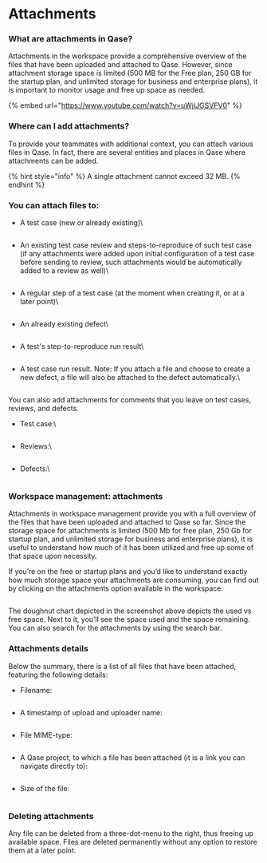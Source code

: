 # Attachments

### What are attachments in Qase?

Attachments in the workspace provide a comprehensive overview of the files that have been uploaded and attached to Qase. However, since attachment storage space is limited (500 MB for the Free plan, 250 GB for the startup plan, and unlimited storage for business and enterprise plans), it is important to monitor usage and free up space as needed.



{% embed url="https://www.youtube.com/watch?v=uWjiJGSVFV0" %}

### Where can I add attachments?

To provide your teammates with additional context, you can attach various files in Qase. In fact, there are several entities and places in Qase where attachments can be added.

{% hint style="info" %}
A single attachment cannot exceed 32 MB.
{% endhint %}

### You can attach files to:

*   A test case (new or already existing)\


    <figure><img src="https://qase.intercom-attachments-7.com/i/o/597221322/aa4bf134670e50094de6fe87/EAjdTnJ758eoz4433Iwh2iStVZ-r1xAGx58m1jZif0xKczarB_FUkTgtbDJqf286NLY-dvy5DUKUkZOYBi26FSi7l8U6TO3c3NKNxSqI6LN_ZdThtTNSX19ECWFKkHpoUZeqU5L3aa-AOTVBWmiKEtAj7F45bBpY5d7tbm6jd12loOc6Nm-ckvpgdQ" alt=""><figcaption></figcaption></figure>
*   An existing test case review and steps-to-reproduce of such test case (if any attachments were added upon initial configuration of a test case before sending to review, such attachments would be automatically added to a review as well)\


    <figure><img src="https://qase.intercom-attachments-7.com/i/o/597221332/e6e0ccfb5f72c7bc491de4f1/80OZdP0NGk-KVEwyX7uzK2mFcBWatXt5_1sVlpUHl1yGPe3CK3HU2Hb1XPLlZolRXUV6Er6lKm9UL2Iu56-TS506_pSPFiFMEp3otnI9Ois4d8zomrH80dcTi7s8eEirt4AQ7-zEdQ5jfeyGrY8t34D3lKNpTQ0TAB5N59esLt5rzAJczXKVK3APGQ" alt=""><figcaption></figcaption></figure>
*   A regular step of a test case (at the moment when creating it, or at a later point)\


    <figure><img src="https://qase.intercom-attachments-7.com/i/o/597221337/a93d5c6b567790544e4559df/ug4yCVrxPq4vEup3DTraZr-zsc14IJx8PGk1JWXpD7Q0zvwfOYR7CBFODAClFGhIlkwyspIBZyuGm4LpWOetMZq2-nzzCorEymctZ3GbNQfDdKg33LFBZ8AL1Rno3l56F8beCCXdrAj-dQDtgeSvqnPPh08bIxHEs3sbkBn4WY1lQhSoMliQrCCAPg" alt=""><figcaption></figcaption></figure>
*   An already existing defect\


    <figure><img src="https://qase.intercom-attachments-7.com/i/o/597221347/1c00249a2c57438ef17f1387/tJ-L435hbGmkwCHGgiUIpAEV7nwqJUhRnVtQXUa5i1C1MJ0jWgZed5t0wWkVF49dKbe525ep8L28GxPqYMYr8hT03adUVj_h2HQ4xoj7NGK6ZlkzA6FX5l2f_6Vuo_DeoCys7c-GXhKxsh79WdzThO6SR_wMDbpTiBFSN8er9-60lcqllW73ewinhQ" alt=""><figcaption></figcaption></figure>
*   A test's step-to-reproduce run result\


    <figure><img src="https://qase.intercom-attachments-7.com/i/o/597221358/67246b8bf767728bdbef14f2/szbpi6-yQkr7Fddmo67ejbhT-PlSgQxK4BstCwMQOfIBHS-lQwMbfLU0bNZMWTb5t22USqiuW5kdjUzKShnHa20HmcGM5MyY61-RBVG1qXezJc0PsLuJce8k1EgUyjyzAtiTrqYi63E4GvnwTqSAIRQCTKU4q4yStBFBwSDtJRIJbdruK3zzimhx1A" alt=""><figcaption></figcaption></figure>
*   A test case run result. Note: If you attach a file and choose to create a new defect, a file will also be attached to the defect automatically.\


    <figure><img src="https://qase.intercom-attachments-7.com/i/o/597221369/0a529078ad23eeeda2bcfa5d/OC7eczoNi5akm1rVsEfbA3wldSnDxwNqSNUjCztxSYWbU4RqpBDXW2WxPZTS68AX5xKIk3UI8hX41Z6pJ1iMvrcyzKubSWEU7Y5mPj3GewqTkHHqDxxgHX_oIYUH8_URdTBk2ItNwW9xF9sp0-irVVWPxSAx4vKzoWgLFGcH7_EobxSuOt6uYi2U2w" alt=""><figcaption></figcaption></figure>

You can also add attachments for comments that you leave on test cases, reviews, and defects.

*   Test case:\


    <figure><img src="https://qase.intercom-attachments-7.com/i/o/597221372/067b5ed9022d830a9ee581ce/l93N-ABKw9tH9XA6Jos34-fDu8Y97rwHm8OOShkhLyEefO2kQc7lHWXwv_DexO2SBq1edYya-v1InC4YY_8px_ShF9lIVS5npO6sMnnUEkvnSRioS1B2kgsWXmwaY7DnHLYHAT-Ohw3n8t1VcECmh36Q50fkSzLKNMZIYY4brz9aw13zhtbZPtPERQ" alt=""><figcaption></figcaption></figure>
*   Reviews:\


    <figure><img src="https://qase.intercom-attachments-7.com/i/o/597221381/6b56edd1b206e138e4735a2a/ubXC2Za2jYr0sydEadVbqSB41PMT-_1XHQUZ7f9z3U-hTIevS3epe-5hW2SGKKoSjzVWlQ8oJwe7PfmHMATlsuK2O7m-9c_XZdCaG4emOPR_101utxGHnzbzw2pFEmMpme7U0iiyqmtxwkAYJVlm1niKANYtGB9wAqfa_IL8_XK8ezbrA6F0BbVYjg" alt=""><figcaption></figcaption></figure>
*   Defects:\


    <figure><img src="https://qase.intercom-attachments-7.com/i/o/597221391/294bcb71759627cdd7a6c3f3/-bMxn0gdEHwPm8Sff_N_oVJahWonoFLJQHc08USeKFwxfpF-lCCFug78j8c0-oXJej2j_fJR-84ubtruHKAV2PebJfPZa_8yvqugjioGdj-NcavBvkaWc8vD2gRWbSSReFCDP9RzWpyTfk2vbU8SndBc9ch0uUvt2L6WzewkJ7c50-KNjyAOG3-O6A" alt=""><figcaption></figcaption></figure>

### Workspace management: attachments <a href="#h_6c2b59a5a2" id="h_6c2b59a5a2"></a>

Attachments in workspace management provide you with a full overview of the files that have been uploaded and attached to Qase so far. Since the storage space for attachments is limited (500 Mb for free plan, 250 Gb for startup plan, and unlimited storage for business and enterprise plans), it is useful to understand how much of it has been utilized and free up some of that space upon necessity.

If you’re on the free or startup plans and you’d like to understand exactly how much storage space your attachments are consuming, you can find out by clicking on the attachments option available in the workspace.

<figure><img src="https://qase.intercom-attachments-7.com/i/o/597223290/85ea5cfa563807c67bf3c5d0/T4ObjGRcKD_i7l_M-xuiLh3C-BwQwzhGB0pUqgneNQaAdjITs9uM1GuvOwmEdNesNaq1-ro-40oNEzQg9LpCcC3WgXzpH-XCWRPJv2pEtp0YMwIgbxFECJavcTkrxW2iLDK8xV3G8Sr4uSR1_FujuwLSsS1maW-dzmJiCWAcYp4HPNq5sprEy_Fu7g" alt=""><figcaption></figcaption></figure>

The doughnut chart depicted in the screenshot above depicts the used vs free space. Next to it, you’ll see the space used and the space remaining. You can also search for the attachments by using the search bar.

### Attachments details

Below the summary, there is a list of all files that have been attached, featuring the following details:

*   Filename:

    <figure><img src="https://qase.intercom-attachments-1.com/i/o/387828108/9943d309bed39b4da86c8142/blobid1.png" alt=""><figcaption></figcaption></figure>
*   A timestamp of upload and uploader name:

    <figure><img src="https://qase.intercom-attachments-1.com/i/o/387828118/21d07544e94e97c81aca3c0e/blobid2.png" alt=""><figcaption></figcaption></figure>
*   File MIME-type:

    <figure><img src="https://qase.intercom-attachments-1.com/i/o/387828128/19b275b551e0ff7115206021/blobid3.png" alt=""><figcaption></figcaption></figure>
*   A Qase project, to which a file has been attached (it is a link you can navigate directly to):

    <figure><img src="https://qase.intercom-attachments-1.com/i/o/387828136/341ade41fdc2bbdd96f58746/blobid4.png" alt=""><figcaption></figcaption></figure>
*   Size of the file:

    <figure><img src="https://qase.intercom-attachments-1.com/i/o/387828150/2230a90ca2e26df607f01862/blobid5.png" alt=""><figcaption></figcaption></figure>

### Deleting attachments

Any file can be deleted from a three-dot-menu to the right, thus freeing up available space. Files are deleted permanently without any option to restore them at a later point.

<figure><img src="https://qase.intercom-attachments-1.com/i/o/387828175/8e768c8307a626b5f6f45a7c/blobid6.png" alt=""><figcaption></figcaption></figure>
